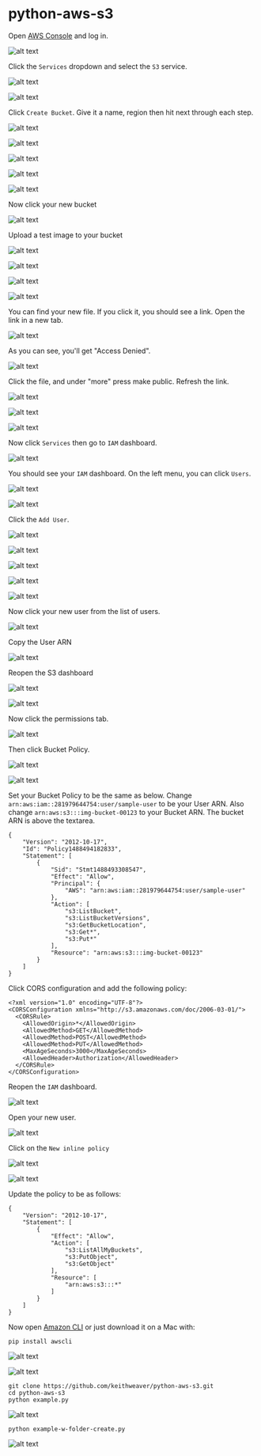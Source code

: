 # python-aws-s3

Open [AWS Console](https://aws.amazon.com/console/) and log in.

![alt text](https://raw.githubusercontent.com/keithweaver/python-aws-s3/master/images-for-setup/1.png?token=AGNQQB4Q7sizjmFqsAVZq3V_sN8TMRFLks5YwerPwA%3D%3D "Logo Title Text 1")

Click the `Services` dropdown and select the `S3` service.

![alt text](https://raw.githubusercontent.com/keithweaver/python-aws-s3/master/images-for-setup/2.png?token=AGNQQNz_t6F17wj-SFdtfMyDoIajZS_0ks5YweyxwA%3D%3D "Logo Title Text 1")

![alt text](https://raw.githubusercontent.com/keithweaver/python-aws-s3/master/images-for-setup/3.png?token=AGNQQJstPfN74ZaU0DAGs48onSsPTqsjks5YwezAwA%3D%3D "Logo Title Text 1")

Click `Create Bucket`. Give it a name, region then hit next through each step.

![alt text](https://raw.githubusercontent.com/keithweaver/python-aws-s3/master/images-for-setup/4.png?token=AGNQQLW_rjSbf4dhVQzVyf9K82ftwDGXks5YwezYwA%3D%3D "Logo Title Text 1")

![alt text](https://raw.githubusercontent.com/keithweaver/python-aws-s3/master/images-for-setup/5.png?token=AGNQQD4kg2EX_ZXz6jNEQOl03rXmi4g6ks5YwezIwA%3D%3D "Logo Title Text 1")

![alt text](https://raw.githubusercontent.com/keithweaver/python-aws-s3/master/images-for-setup/6.png?token=AGNQQBiuGeGun0prBmDnWfCGS7txhGqCks5YweztwA%3D%3D "Logo Title Text 1")

![alt text](https://raw.githubusercontent.com/keithweaver/python-aws-s3/master/images-for-setup/7.png?token=AGNQQKrDpZNUvJ_1BSsAxBTL4z-F-9yzks5Ywez6wA%3D%3D "Logo Title Text 1")

![alt text](https://raw.githubusercontent.com/keithweaver/python-aws-s3/master/images-for-setup/8.png?token=AGNQQLY2H-I-DXKgioN3a_sSZa0RvA9vks5Ywe0RwA%3D%3D "Logo Title Text 1")

Now click your new bucket

![alt text](https://raw.githubusercontent.com/keithweaver/python-aws-s3/master/images-for-setup/9.png?token=AGNQQIF3ijNHUArFfOIKmDqQLesD-0xDks5Ywe06wA%3D%3D "Logo Title Text 1")

Upload a test image to your bucket

![alt text](https://raw.githubusercontent.com/keithweaver/python-aws-s3/master/images-for-setup/10.png?token=AGNQQNvBtD2xdq2lEv-0nPOSd4lr_HcUks5Ywe1IwA%3D%3D "Logo Title Text 1")

![alt text](https://raw.githubusercontent.com/keithweaver/python-aws-s3/master/images-for-setup/11.png?token=AGNQQJ7uOOASpUpWvH17LFx1hUf2gn-Nks5Ywe1UwA%3D%3D "Logo Title Text 1")

![alt text](https://raw.githubusercontent.com/keithweaver/python-aws-s3/master/images-for-setup/12.png?token=AGNQQJ5neNpGcIPRJruFgoLHluLHjfzSks5Ywe1pwA%3D%3D "Logo Title Text 1")

![alt text](https://raw.githubusercontent.com/keithweaver/python-aws-s3/master/images-for-setup/13.png?token=AGNQQPvo-Kz8gzLdfDzuJFTDqHOw7zZ9ks5Ywe12wA%3D%3D "Logo Title Text 1")

You can find your new file. If you click it, you should see a link. Open the link in a new tab.

![alt text](https://raw.githubusercontent.com/keithweaver/python-aws-s3/master/images-for-setup/14.png?token=AGNQQPBk3nKWXD5dLMty1mbSz_wq4Towks5Ywe2MwA%3D%3D "Logo Title Text 1")

As you can see, you'll get "Access Denied".

![alt text](https://raw.githubusercontent.com/keithweaver/python-aws-s3/master/images-for-setup/15.png?token=AGNQQBPsYqTSH6PhLfvI_JcpDzkuZE3pks5Ywe2bwA%3D%3D "Logo Title Text 1")

Click the file, and under "more" press make public. Refresh the link.

![alt text](https://raw.githubusercontent.com/keithweaver/python-aws-s3/master/images-for-setup/16.png?token=AGNQQNKjd5GvP2Wnh8f5JGTYV1AfVIhfks5Ywe2mwA%3D%3D "Logo Title Text 1")

![alt text](https://raw.githubusercontent.com/keithweaver/python-aws-s3/master/images-for-setup/17.png?token=AGNQQB9N71ROMur-mOpgYYbJnD8_tGiHks5Ywe2zwA%3D%3D "Logo Title Text 1")

![alt text](https://raw.githubusercontent.com/keithweaver/python-aws-s3/master/images-for-setup/18.png?token=AGNQQDZfL40P0kDRLMraNNS1gNjT15ARks5Ywe27wA%3D%3D "Logo Title Text 1")


Now click `Services` then go to `IAM` dashboard.

![alt text](https://raw.githubusercontent.com/keithweaver/python-aws-s3/master/images-for-setup/19.png?token=AGNQQMLc53mftbit-GS4dB848a1P0wxxks5Ywg5PwA%3D%3D "Logo Title Text 1")


You should see your `IAM` dashboard. On the left menu, you can click `Users`.

![alt text](https://raw.githubusercontent.com/keithweaver/python-aws-s3/master/images-for-setup/20.png?token=AGNQQFZWACEcI0OCPGlI8VFfKYojrNOdks5Ywg5cwA%3D%3D "Logo Title Text 1")

![alt text](https://raw.githubusercontent.com/keithweaver/python-aws-s3/master/images-for-setup/21.png?token=AGNQQHJ8cTd2pp9gjLJFo-9YP9M26CjJks5Ywg5pwA%3D%3D "Logo Title Text 1")


Click the `Add User`.

![alt text](https://raw.githubusercontent.com/keithweaver/python-aws-s3/master/images-for-setup/22.png?token=AGNQQHb97i8061Z8yyk7wgNoBzKEdjWCks5Ywg54wA%3D%3D "Logo Title Text 1")

![alt text](https://raw.githubusercontent.com/keithweaver/python-aws-s3/master/images-for-setup/23.png?token=AGNQQGmUhdp8lvITugT3O6QuF95bDecxks5Ywg6GwA%3D%3D "Logo Title Text 1")

![alt text](https://raw.githubusercontent.com/keithweaver/python-aws-s3/master/images-for-setup/24.png?token=AGNQQEfgNzexuJsc6SrmSQ3Op6Z2hjpeks5Ywg6YwA%3D%3D "Logo Title Text 1")

![alt text](https://raw.githubusercontent.com/keithweaver/python-aws-s3/master/images-for-setup/25.png?token=AGNQQBJMq9cmkWyerv0lKoiK7FLyQrVMks5Ywg6swA%3D%3D "Logo Title Text 1")

![alt text](https://raw.githubusercontent.com/keithweaver/python-aws-s3/master/images-for-setup/26.png?token=AGNQQK_yGtNWgoPTm-PVRMaUY4SPN80bks5Ywg7EwA%3D%3D "Logo Title Text 1")


Now click your new user from the list of users.

![alt text](https://raw.githubusercontent.com/keithweaver/python-aws-s3/master/images-for-setup/27.png?token=AGNQQP44HDGnKbF_qF55ERkBp2qZ9w6-ks5Ywg7UwA%3D%3D "Logo Title Text 1")


Copy the User ARN

![alt text](https://raw.githubusercontent.com/keithweaver/python-aws-s3/master/images-for-setup/28.png?token=AGNQQOphRJzEZzkfFy8zNwowoQmk3SXOks5Ywg7hwA%3D%3D "Logo Title Text 1")


Reopen the S3 dashboard

![alt text](https://raw.githubusercontent.com/keithweaver/python-aws-s3/master/images-for-setup/29.png?token=AGNQQFxnq6FxO5TyZuI7stDN4sicpf4lks5Ywg7swA%3D%3D "Logo Title Text 1")

![alt text](https://raw.githubusercontent.com/keithweaver/python-aws-s3/master/images-for-setup/30.png?token=AGNQQMNL9wrpk7q59xyNIsYGEh3QdTwyks5Ywg8KwA%3D%3D "Logo Title Text 1")


Now click the permissions tab.

![alt text](https://raw.githubusercontent.com/keithweaver/python-aws-s3/master/images-for-setup/31.png?token=AGNQQPPvYEoQ5UYrW1gC66w_fPVrTZjEks5Ywg8UwA%3D%3D "Logo Title Text 1")


Then click Bucket Policy.

![alt text](https://raw.githubusercontent.com/keithweaver/python-aws-s3/master/images-for-setup/32.png?token=AGNQQNpX1_U-waAnhxbVZlxZW4PZk8liks5Ywg8iwA%3D%3D "Logo Title Text 1")

![alt text](https://raw.githubusercontent.com/keithweaver/python-aws-s3/master/images-for-setup/33.png?token=AGNQQMXZnAR1uU1IG-2_HztGgvg8xId7ks5Ywg87wA%3D%3D "Logo Title Text 1")


Set your Bucket Policy to be the same as below. Change `arn:aws:iam::281979644754:user/sample-user` to be your User ARN. Also change `arn:aws:s3:::img-bucket-00123` to your Bucket ARN. The bucket ARN is above the textarea.
```
{
    "Version": "2012-10-17",
    "Id": "Policy1488494182833",
    "Statement": [
        {
            "Sid": "Stmt1488493308547",
            "Effect": "Allow",
            "Principal": {
                "AWS": "arn:aws:iam::281979644754:user/sample-user"
            },
            "Action": [
                "s3:ListBucket",
                "s3:ListBucketVersions",
                "s3:GetBucketLocation",
                "s3:Get*",
                "s3:Put*"
            ],
            "Resource": "arn:aws:s3:::img-bucket-00123"
        }
    ]
}
```

Click CORS configuration and add the following policy:
```
<?xml version="1.0" encoding="UTF-8"?>
<CORSConfiguration xmlns="http://s3.amazonaws.com/doc/2006-03-01/">
  <CORSRule>
    <AllowedOrigin>*</AllowedOrigin>
    <AllowedMethod>GET</AllowedMethod>
    <AllowedMethod>POST</AllowedMethod>
    <AllowedMethod>PUT</AllowedMethod>
    <MaxAgeSeconds>3000</MaxAgeSeconds>
    <AllowedHeader>Authorization</AllowedHeader>
  </CORSRule>
</CORSConfiguration>
```


Reopen the `IAM` dashboard.

![alt text](https://raw.githubusercontent.com/keithweaver/python-aws-s3/master/images-for-setup/34.png?token=AGNQQHJ_DYvOXj-GDK0M6tOSzChGt18rks5Ywg9NwA%3D%3D "Logo Title Text 1")


Open your new user.

![alt text](https://raw.githubusercontent.com/keithweaver/python-aws-s3/master/images-for-setup/35.png?token=AGNQQLB9HYxUyOs324GT_gIT72Kp-aLUks5Ywg9lwA%3D%3D "Logo Title Text 1")


Click on the `New inline policy`

![alt text](https://raw.githubusercontent.com/keithweaver/python-aws-s3/master/images-for-setup/36.png?token=AGNQQMBE1OAZSRrf6GA2X-lYyNKAMh_hks5Ywg9xwA%3D%3D "Logo Title Text 1")

![alt text](https://raw.githubusercontent.com/keithweaver/python-aws-s3/master/images-for-setup/37.png?token=AGNQQGWZA9403bBqVmocrO2D2Ht3cgATks5Ywg-FwA%3D%3D "Logo Title Text 1")


Update the policy to be as follows:
```
{
    "Version": "2012-10-17",
    "Statement": [
        {
            "Effect": "Allow",
            "Action": [
                "s3:ListAllMyBuckets",
                "s3:PutObject",
                "s3:GetObject"
            ],
            "Resource": [
                "arn:aws:s3:::*"
            ]
        }
    ]
}
```


Now open [Amazon CLI](https://aws.amazon.com/cli/) or just download it on a Mac with:
```
pip install awscli
```

![alt text](https://raw.githubusercontent.com/keithweaver/python-aws-s3/master/images-for-setup/38.png?token=AGNQQK9UfNSje_sTK6K786z1Vhsvc-Naks5Ywg-PwA%3D%3D "Logo Title Text 1")

![alt text](https://raw.githubusercontent.com/keithweaver/python-aws-s3/master/images-for-setup/39.png?token=AGNQQEwEhWl8wY1z_7TluSoG44xelKsoks5Ywg-ZwA%3D%3D "Logo Title Text 1")



```
git clone https://github.com/keithweaver/python-aws-s3.git
cd python-aws-s3
python example.py
```

![alt text](https://raw.githubusercontent.com/keithweaver/python-aws-s3/master/images-for-setup/40.png?token=AGNQQLDaMw4p1lrb003wBahAe_bRngFqks5Ywg-5wA%3D%3D "Logo Title Text 1")

```
python example-w-folder-create.py
```

![alt text](https://raw.githubusercontent.com/keithweaver/python-aws-s3/master/images-for-setup/41.png?token=AGNQQOElPIcg_RfAje3l2ZJSFjqA4Umrks5Ywg_BwA%3D%3D "Logo Title Text 1")
